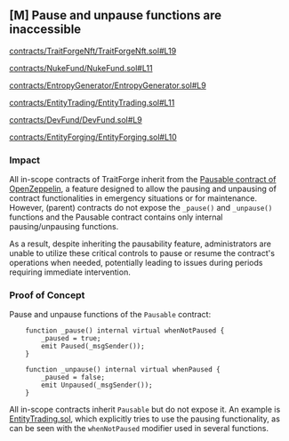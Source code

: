 ## [M] Pause and unpause functions are inaccessible

[contracts/TraitForgeNft/TraitForgeNft.sol#L19](repos/2024-07-traitforge/contracts/TraitForgeNft/TraitForgeNft.sol#L19)

[contracts/NukeFund/NukeFund.sol#L11](repos/2024-07-traitforge/contracts/NukeFund/NukeFund.sol#L11)

[contracts/EntropyGenerator/EntropyGenerator.sol#L9](repos/2024-07-traitforge/contracts/EntropyGenerator/EntropyGenerator.sol#L9)

[contracts/EntityTrading/EntityTrading.sol#L11](repos/2024-07-traitforge/contracts/EntityTrading/EntityTrading.sol#L11)

[contracts/DevFund/DevFund.sol#L9](repos/2024-07-traitforge/contracts/DevFund/DevFund.sol#L9)

[contracts/EntityForging/EntityForging.sol#L10](repos/2024-07-traitforge/contracts/EntityForging/EntityForging.sol#L10)

### Impact

All in-scope contracts of TraitForge inherit from the [Pausable contract of OpenZeppelin](https://github.com/OpenZeppelin/openzeppelin-contracts/blob/master/contracts/utils/Pausable.sol), a feature designed to allow the pausing and unpausing of contract functionalities in emergency situations or for maintenance. However, (parent) contracts do not expose the `_pause()` and `_unpause()` functions and the Pausable contract contains only internal pausing/unpausing functions.

As a result, despite inheriting the pausability feature, administrators are unable to utilize these critical controls to pause or resume the contract's operations when needed, potentially leading to issues during periods requiring immediate intervention.

### Proof of Concept

Pause and unpause functions of the `Pausable` contract:

```solidity
    function _pause() internal virtual whenNotPaused {
        _paused = true;
        emit Paused(_msgSender());
    }

    function _unpause() internal virtual whenPaused {
        _paused = false;
        emit Unpaused(_msgSender());
    }
```

All in-scope contracts inherit `Pausable` but do not expose it. An example is [EntityTrading.sol](repos/2024-07-traitforge/contracts/EntityTrading/EntityTrading.sol), which explicitly tries to use the pausing functionality, as can be seen with the `whenNotPaused` modifier used in several functions.



